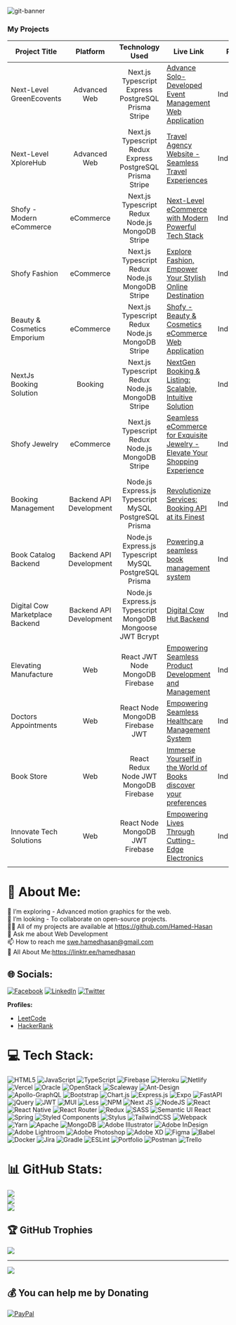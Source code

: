 ![git-banner](https://user-images.githubusercontent.com/71956267/196237899-e155d688-0162-4d91-aecb-4d9c48f1bea5.jpg)

### My Projects
| Project Title  | Platform  | Technology Used  | Live Link  | Role  | 
| ------------ | :------------: | :------------: | ------------ | ------------ |
| Next-Level GreenEcovents  | Advanced Web | Next.js Typescript Express PostgreSQL Prisma Stripe |  [Advance Solo-Developed Event Management Web Application](https://green-ecovents.vercel.app "Next-Level Recommendation System")   | Individual  |
| Next-Level XploreHub | Advanced Web  | Next.js Typescript Redux Express PostgreSQL Prisma Stripe  | [Travel Agency Website - Seamless Travel Experiences](https://xplore-frontend-six.vercel.app "Advanced XploreHub Recommendation System")  | Individual  |
| Shofy - Modern eCommerce  | eCommerce | Next.js Typescript Redux Node.js MongoDB Stripe |  [Next-Level eCommerce with Modern Powerful Tech Stack](https://shofy-front-end.vercel.app "eCommerce Recommendation System")   | Individual  |
| Shofy Fashion  | eCommerce  | Next.js Typescript Redux Node.js MongoDB Stripe  | [Explore Fashion, Empower Your Stylish Online Destination](https://shofy-fashion-ecommerce-client.vercel.app "Advanced eCommerce Recommendation System")  | Individual  |
|  Beauty & Cosmetics Emporium  | eCommerce  | Next.js Typescript Redux Node.js MongoDB Stripe | [Shofy - Beauty & Cosmetics eCommerce Web Application](https://shofy-beauty-cosmetics-ecommerce.vercel.app "Advanced eCommerce Recommendation System")  | Individual  |
|  NextJs Booking Solution  | Booking | Next.js Typescript Redux Node.js MongoDB Stripe | [NextGen Booking & Listing: Scalable, Intuitive Solution](https://online-booking-management.vercel.app "Advanced Booking Recommendation System")  | Individual  |
| Shofy Jewelry  | eCommerce | Next.js Typescript Redux Node.js MongoDB Stripe | [Seamless eCommerce for Exquisite Jewelry - Elevate Your Shopping Experience](https://shofy-jewelry-ecommerce.vercel.app "Advanced eCommerce Recommendation System")   | Individual |
| Booking Management  | Backend API Development | Node.js Express.js Typescript MySQL PostgreSQL Prisma | [Revolutionize Services: Booking API at its Finest](https://github.com/Hamed-Hasan/Full-Stack-Booking-Management-API.git "Revolutionizing API Services") | Individual  | 
| Book Catalog Backend  | Backend API Development | Node.js Express.js Typescript MySQL PostgreSQL Prisma | [Powering a seamless book management system](https://github.com/Hamed-Hasan/backend-book-catelog "Book Catalog Backend") | Individual  | 
| Digital Cow Marketplace Backend  | Backend API Development  |  Node.js Express.js Typescript MongoDB Mongoose JWT Bcrypt | [Digital Cow Hut Backend](https://github.com/Hamed-Hasan/Digital-Cow-Hut-Backend "Digital Cow Hut Backend")  | Individual  |
| Elevating Manufacture | Web  |  React JWT Node MongoDB Firebase | [Empowering Seamless Product Development and Management](https://manufacture-development.web.app "Empowering Seamless Product Development and Management")  | Individual  |
| Doctors Appointments  | Web  |  React Node MongoDB Firebase JWT | [Empowering Seamless Healthcare Management System](https://doctors-appointments.netlify.app "Empowering Seamless Healthcare Management System")  | Individual  |
| Book Store | Web  |  React Redux Node JWT MongoDB Firebase | [Immerse Yourself in the World of Books discover your preferences](https://book-store-a1918.web.app "Immerse Yourself in the World of Books discover your preferences")  | Individual  |
| Innovate Tech Solutions  |  Web | React Node MongoDB JWT Firebase  | [Empowering Lives Through Cutting-Edge Electronics](https://electronics-zone.web.app)  | Individual  |
|   |   |   |   |   |



# 💫 About Me:
🌱 I’m exploring - Advanced motion graphics for the web.<br>👯 I’m looking - To collaborate on open-source projects.<br>👨‍💻 All of my projects are available at https://github.com/Hamed-Hasan<br>💬 Ask me about Web Development<br>📫 How to reach me swe.hamedhasan@gmail.com<br>📄 All About Me:https://linktr.ee/hamedhasan


## 🌐 Socials:
[![Facebook](https://img.shields.io/badge/Facebook-%231877F2.svg?logo=Facebook&logoColor=white)](https://facebook.com/https://www.facebook.com/hamed.y.hasan0) [![LinkedIn](https://img.shields.io/badge/LinkedIn-%230077B5.svg?logo=linkedin&logoColor=white)](https://linkedin.com/in/https://www.linkedin.com/in/hamed-hasan/) [![Twitter](https://img.shields.io/badge/Twitter-%231DA1F2.svg?logo=Twitter&logoColor=white)](https://twitter.com/https://twitter.com/HamedHasan75) 

**Profiles:**
- [LeetCode](https://leetcode.com/hamedhasan/)
- [HackerRank](https://www.hackerrank.com/hamedhasan/)


# 💻 Tech Stack:
![HTML5](https://img.shields.io/badge/html5-%23E34F26.svg?style=plastic&logo=html5&logoColor=white) ![JavaScript](https://img.shields.io/badge/javascript-%23323330.svg?style=plastic&logo=javascript&logoColor=%23F7DF1E) ![TypeScript](https://img.shields.io/badge/typescript-%23007ACC.svg?style=plastic&logo=typescript&logoColor=white) ![Firebase](https://img.shields.io/badge/firebase-%23039BE5.svg?style=plastic&logo=firebase) ![Heroku](https://img.shields.io/badge/heroku-%23430098.svg?style=plastic&logo=heroku&logoColor=white) ![Netlify](https://img.shields.io/badge/netlify-%23000000.svg?style=plastic&logo=netlify&logoColor=#00C7B7) ![Vercel](https://img.shields.io/badge/vercel-%23000000.svg?style=plastic&logo=vercel&logoColor=white) ![Oracle](https://img.shields.io/badge/Oracle-F80000?style=plastic&logo=oracle&logoColor=white) ![OpenStack](https://img.shields.io/badge/Openstack-%23f01742.svg?style=plastic&logo=openstack&logoColor=white) ![Scaleway](https://img.shields.io/badge/SCALEWAY-%234f0599.svg?style=plastic&logo=scaleway&logoColor=white) ![Ant-Design](https://img.shields.io/badge/-AntDesign-%230170FE?style=plastic&logo=ant-design&logoColor=white) ![Apollo-GraphQL](https://img.shields.io/badge/-ApolloGraphQL-311C87?style=plastic&logo=apollo-graphql) ![Bootstrap](https://img.shields.io/badge/bootstrap-%23563D7C.svg?style=plastic&logo=bootstrap&logoColor=white) ![Chart.js](https://img.shields.io/badge/chart.js-F5788D.svg?style=plastic&logo=chart.js&logoColor=white) ![Express.js](https://img.shields.io/badge/express.js-%23404d59.svg?style=plastic&logo=express&logoColor=%2361DAFB) ![Expo](https://img.shields.io/badge/expo-1C1E24?style=plastic&logo=expo&logoColor=#D04A37) ![FastAPI](https://img.shields.io/badge/FastAPI-005571?style=plastic&logo=fastapi) ![jQuery](https://img.shields.io/badge/jquery-%230769AD.svg?style=plastic&logo=jquery&logoColor=white) ![JWT](https://img.shields.io/badge/JWT-black?style=plastic&logo=JSON%20web%20tokens) ![MUI](https://img.shields.io/badge/MUI-%230081CB.svg?style=plastic&logo=material-ui&logoColor=white) ![Less](https://img.shields.io/badge/less-2B4C80?style=plastic&logo=less&logoColor=white) ![NPM](https://img.shields.io/badge/NPM-%23000000.svg?style=plastic&logo=npm&logoColor=white) ![Next JS](https://img.shields.io/badge/Next-black?style=plastic&logo=next.js&logoColor=white) ![NodeJS](https://img.shields.io/badge/node.js-6DA55F?style=plastic&logo=node.js&logoColor=white) ![React](https://img.shields.io/badge/react-%2320232a.svg?style=plastic&logo=react&logoColor=%2361DAFB) ![React Native](https://img.shields.io/badge/react_native-%2320232a.svg?style=plastic&logo=react&logoColor=%2361DAFB) ![React Router](https://img.shields.io/badge/React_Router-CA4245?style=plastic&logo=react-router&logoColor=white) ![Redux](https://img.shields.io/badge/redux-%23593d88.svg?style=plastic&logo=redux&logoColor=white) ![SASS](https://img.shields.io/badge/SASS-hotpink.svg?style=plastic&logo=SASS&logoColor=white) ![Semantic UI React](https://img.shields.io/badge/Semantic%20UI%20React-%2335BDB2.svg?style=plastic&logo=SemanticUIReact&logoColor=white) ![Spring](https://img.shields.io/badge/spring-%236DB33F.svg?style=plastic&logo=spring&logoColor=white) ![Styled Components](https://img.shields.io/badge/styled--components-DB7093?style=plastic&logo=styled-components&logoColor=white) ![Stylus](https://img.shields.io/badge/stylus-%23ff6347.svg?style=plastic&logo=stylus&logoColor=white) ![TailwindCSS](https://img.shields.io/badge/tailwindcss-%2338B2AC.svg?style=plastic&logo=tailwind-css&logoColor=white) ![Webpack](https://img.shields.io/badge/webpack-%238DD6F9.svg?style=plastic&logo=webpack&logoColor=black) ![Yarn](https://img.shields.io/badge/yarn-%232C8EBB.svg?style=plastic&logo=yarn&logoColor=white) ![Apache](https://img.shields.io/badge/apache-%23D42029.svg?style=plastic&logo=apache&logoColor=white) ![MongoDB](https://img.shields.io/badge/MongoDB-%234ea94b.svg?style=plastic&logo=mongodb&logoColor=white) ![Adobe Illustrator](https://img.shields.io/badge/adobeillustrator-%23FF9A00.svg?style=plastic&logo=adobeillustrator&logoColor=white) ![Adobe InDesign](https://img.shields.io/badge/Adobe%20InDesign-49021F?style=plastic&logo=adobeindesign&logoColor=white) ![Adobe Lightroom](https://img.shields.io/badge/Adobe%20Lightroom-31A8FF.svg?style=plastic&logo=Adobe%20Lightroom&logoColor=white) ![Adobe Photoshop](https://img.shields.io/badge/adobephotoshop-%2331A8FF.svg?style=plastic&logo=adobephotoshop&logoColor=white) ![Adobe XD](https://img.shields.io/badge/Adobe%20XD-470137?style=plastic&logo=Adobe%20XD&logoColor=#FF61F6) 	![Figma](https://img.shields.io/badge/figma-%23F24E1E.svg?style=plastic&logo=figma&logoColor=white) ![Babel](https://img.shields.io/badge/Babel-F9DC3e?style=plastic&logo=babel&logoColor=black) ![Docker](https://img.shields.io/badge/docker-%230db7ed.svg?style=plastic&logo=docker&logoColor=white) ![Jira](https://img.shields.io/badge/jira-%230A0FFF.svg?style=plastic&logo=jira&logoColor=white) ![Gradle](https://img.shields.io/badge/Gradle-02303A.svg?style=plastic&logo=Gradle&logoColor=white) ![ESLint](https://img.shields.io/badge/ESLint-4B3263?style=plastic&logo=eslint&logoColor=white) ![Portfolio](https://img.shields.io/badge/Portfolio-%23000000.svg?style=plastic&logo=firefox&logoColor=#FF7139) ![Postman](https://img.shields.io/badge/Postman-FF6C37?style=plastic&logo=postman&logoColor=white) ![Trello](https://img.shields.io/badge/Trello-%23026AA7.svg?style=plastic&logo=Trello&logoColor=white)
# 📊 GitHub Stats:
![](https://github-readme-stats.vercel.app/api?username=Hamed-Hasan&theme=radical&hide_border=false&include_all_commits=false&count_private=false)<br/>
![](https://github-readme-streak-stats.herokuapp.com/?user=Hamed-Hasan&theme=radical&hide_border=false)<br/>
![](https://github-readme-stats.vercel.app/api/top-langs/?username=Hamed-Hasan&theme=radical&hide_border=false&include_all_commits=false&count_private=false&layout=compact)

## 🏆 GitHub Trophies
![](https://github-profile-trophy.vercel.app/?username=Hamed-Hasan&theme=radical&no-frame=false&no-bg=false&margin-w=4)

---
[![](https://visitcount.itsvg.in/api?id=Hamed-Hasan&icon=5&color=0)](https://visitcount.itsvg.in)

  ## 💰 You can help me by Donating
  [![PayPal](https://img.shields.io/badge/PayPal-00457C?style=for-the-badge&logo=paypal&logoColor=white)](https://paypal.me/hamedhasan422421@gmail.com) 

  <!-- Proudly created with GPRM ( https://gprm.itsvg.in ) -->
  
